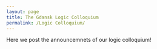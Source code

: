 ```yaml
---
layout: page
title: The Gdansk Logic Colloquium
permalink: /Logic Colloquium/
---
```


Here we post the announcemnets of our logic colloquium!

